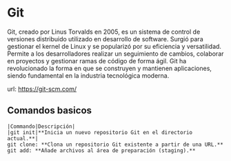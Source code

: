 # Git

Git, creado por Linus Torvalds en 2005, es un sistema de control de versiones distribuido utilizado en desarrollo de software. Surgió para gestionar el kernel de Linux y se popularizó por su eficiencia y versatilidad. Permite a los desarrolladores realizar un seguimiento de cambios, colaborar en proyectos y gestionar ramas de código de forma ágil. Git ha revolucionado la forma en que se construyen y mantienen aplicaciones, siendo fundamental en la industria tecnológica moderna.

url: https://git-scm.com/

## Comandos basicos

```
|Commando|Descripción|
|git init|**Inicia un nuevo repositorio Git en el directorio actual.**|
git clone: **Clona un repositorio Git existente a partir de una URL.**
git add: **Añade archivos al área de preparación (staging).**
```
